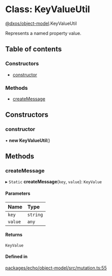 # Class: KeyValueUtil

[@dxos/object-model](../modules/dxos_object_model.md).KeyValueUtil

Represents a named property value.

## Table of contents

### Constructors

- [constructor](dxos_object_model.KeyValueUtil.md#constructor)

### Methods

- [createMessage](dxos_object_model.KeyValueUtil.md#createmessage)

## Constructors

### constructor

• **new KeyValueUtil**()

## Methods

### createMessage

▸ `Static` **createMessage**(`key`, `value`): `KeyValue`

#### Parameters

| Name | Type |
| :------ | :------ |
| `key` | `string` |
| `value` | `any` |

#### Returns

`KeyValue`

#### Defined in

[packages/echo/object-model/src/mutation.ts:55](https://github.com/dxos/dxos/blob/e3b936721/packages/echo/object-model/src/mutation.ts#L55)
